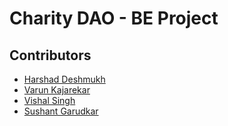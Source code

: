 # Charity DAO - BE Project

## Contributors

- [Harshad Deshmukh](https://github.com/Rebelking29)
- [Varun Kajarekar](https://github.com/varun-kajarekar)
- [Vishal Singh](https://github.com/quantum0X)
- [Sushant Garudkar](https://github.com/Sushant5776)
